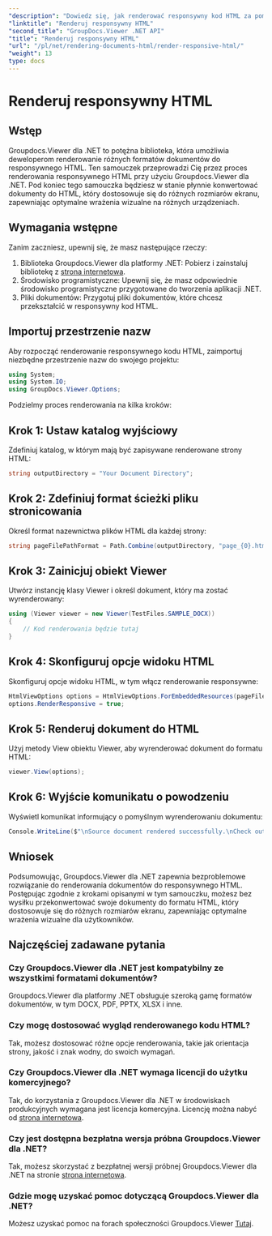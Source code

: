 ```yaml
---
"description": "Dowiedz się, jak renderować responsywny kod HTML za pomocą Groupdocs.Viewer dla platformy .NET, zapewniając optymalne środowisko wyświetlania na różnych urządzeniach."
"linktitle": "Renderuj responsywny HTML"
"second_title": "GroupDocs.Viewer .NET API"
"title": "Renderuj responsywny HTML"
"url": "/pl/net/rendering-documents-html/render-responsive-html/"
"weight": 13
type: docs
---
```

# Renderuj responsywny HTML

## Wstęp
Groupdocs.Viewer dla .NET to potężna biblioteka, która umożliwia deweloperom renderowanie różnych formatów dokumentów do responsywnego HTML. Ten samouczek przeprowadzi Cię przez proces renderowania responsywnego HTML przy użyciu Groupdocs.Viewer dla .NET. Pod koniec tego samouczka będziesz w stanie płynnie konwertować dokumenty do HTML, który dostosowuje się do różnych rozmiarów ekranu, zapewniając optymalne wrażenia wizualne na różnych urządzeniach.
## Wymagania wstępne
Zanim zaczniesz, upewnij się, że masz następujące rzeczy:
1. Biblioteka Groupdocs.Viewer dla platformy .NET: Pobierz i zainstaluj bibliotekę z [strona internetowa](https://releases.groupdocs.com/viewer/net/).
2. Środowisko programistyczne: Upewnij się, że masz odpowiednie środowisko programistyczne przygotowane do tworzenia aplikacji .NET.
3. Pliki dokumentów: Przygotuj pliki dokumentów, które chcesz przekształcić w responsywny kod HTML.

## Importuj przestrzenie nazw
Aby rozpocząć renderowanie responsywnego kodu HTML, zaimportuj niezbędne przestrzenie nazw do swojego projektu:
```csharp
using System;
using System.IO;
using GroupDocs.Viewer.Options;
```

Podzielmy proces renderowania na kilka kroków:
## Krok 1: Ustaw katalog wyjściowy
Zdefiniuj katalog, w którym mają być zapisywane renderowane strony HTML:
```csharp
string outputDirectory = "Your Document Directory";
```
## Krok 2: Zdefiniuj format ścieżki pliku stronicowania
Określ format nazewnictwa plików HTML dla każdej strony:
```csharp
string pageFilePathFormat = Path.Combine(outputDirectory, "page_{0}.html");
```
## Krok 3: Zainicjuj obiekt Viewer
Utwórz instancję klasy Viewer i określ dokument, który ma zostać wyrenderowany:
```csharp
using (Viewer viewer = new Viewer(TestFiles.SAMPLE_DOCX))
{
    // Kod renderowania będzie tutaj
}
```
## Krok 4: Skonfiguruj opcje widoku HTML
Skonfiguruj opcje widoku HTML, w tym włącz renderowanie responsywne:
```csharp
HtmlViewOptions options = HtmlViewOptions.ForEmbeddedResources(pageFilePathFormat);
options.RenderResponsive = true;
```
## Krok 5: Renderuj dokument do HTML
Użyj metody View obiektu Viewer, aby wyrenderować dokument do formatu HTML:
```csharp
viewer.View(options);
```
## Krok 6: Wyjście komunikatu o powodzeniu
Wyświetl komunikat informujący o pomyślnym wyrenderowaniu dokumentu:
```csharp
Console.WriteLine($"\nSource document rendered successfully.\nCheck output in {outputDirectory}.");
```

## Wniosek
Podsumowując, Groupdocs.Viewer dla .NET zapewnia bezproblemowe rozwiązanie do renderowania dokumentów do responsywnego HTML. Postępując zgodnie z krokami opisanymi w tym samouczku, możesz bez wysiłku przekonwertować swoje dokumenty do formatu HTML, który dostosowuje się do różnych rozmiarów ekranu, zapewniając optymalne wrażenia wizualne dla użytkowników.
## Najczęściej zadawane pytania
### Czy Groupdocs.Viewer dla .NET jest kompatybilny ze wszystkimi formatami dokumentów?
Groupdocs.Viewer dla platformy .NET obsługuje szeroką gamę formatów dokumentów, w tym DOCX, PDF, PPTX, XLSX i inne.
### Czy mogę dostosować wygląd renderowanego kodu HTML?
Tak, możesz dostosować różne opcje renderowania, takie jak orientacja strony, jakość i znak wodny, do swoich wymagań.
### Czy Groupdocs.Viewer dla .NET wymaga licencji do użytku komercyjnego?
Tak, do korzystania z Groupdocs.Viewer dla .NET w środowiskach produkcyjnych wymagana jest licencja komercyjna. Licencję można nabyć od [strona internetowa](https://purchase.groupdocs.com/buy).
### Czy jest dostępna bezpłatna wersja próbna Groupdocs.Viewer dla .NET?
Tak, możesz skorzystać z bezpłatnej wersji próbnej Groupdocs.Viewer dla .NET na stronie [strona internetowa](https://releases.groupdocs.com/).
### Gdzie mogę uzyskać pomoc dotyczącą Groupdocs.Viewer dla .NET?
Możesz uzyskać pomoc na forach społeczności Groupdocs.Viewer [Tutaj](https://forum.groupdocs.com/c/viewer/9).